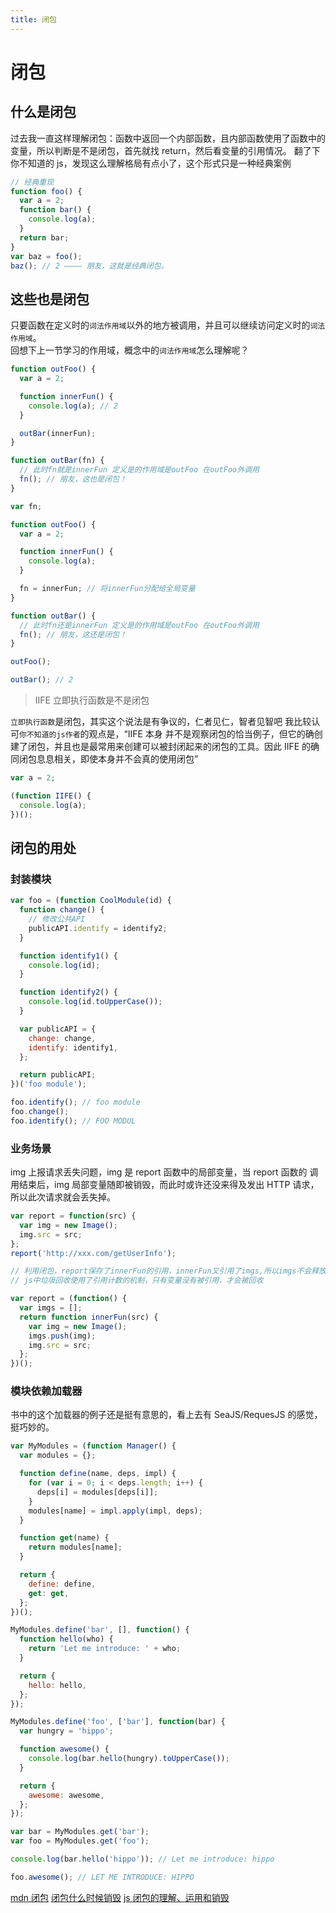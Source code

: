 ```yaml
---
title: 闭包
---
```


# 闭包

## 什么是闭包

过去我一直这样理解闭包：函数中返回一个内部函数，且内部函数使用了函数中的变量，所以判断是不是闭包，首先就找 return，然后看变量的引用情况。
翻了下你不知道的 js，发现这么理解格局有点小了，这个形式只是一种经典案例

```js
// 经典重现
function foo() {
  var a = 2;
  function bar() {
    console.log(a);
  }
  return bar;
}
var baz = foo();
baz(); // 2 ———— 朋友，这就是经典闭包。
```

## 这些也是闭包

只要函数在定义时的`词法作用域`以外的地方被调用，并且可以继续访问定义时的`词法作用域`。  
回想下上一节学习的作用域，概念中的`词法作用域`怎么理解呢？

```js
function outFoo() {
  var a = 2;

  function innerFun() {
    console.log(a); // 2
  }

  outBar(innerFun);
}

function outBar(fn) {
  // 此时fn就是innerFun 定义是的作用域是outFoo 在outFoo外调用
  fn(); // 朋友，这也是闭包！
}
```

```js
var fn;

function outFoo() {
  var a = 2;

  function innerFun() {
    console.log(a);
  }

  fn = innerFun; // 将innerFun分配给全局变量
}

function outBar() {
  // 此时fn还是innerFun 定义是的作用域是outFoo 在outFoo外调用
  fn(); // 朋友，这还是闭包！
}

outFoo();

outBar(); // 2
```

> IIFE 立即执行函数是不是闭包

`立即执行函数`是闭包，其实这个说法是有争议的，仁者见仁，智者见智吧
我比较认可`你不知道的js作者`的观点是，“IIFE 本身 并不是观察闭包的恰当例子，但它的确创建了闭包，并且也是最常用来创建可以被封闭起来的闭包的工具。因此 IIFE 的确同闭包息息相关，即使本身并不会真的使用闭包”

```js
var a = 2;

(function IIFE() {
  console.log(a);
})();
```

## 闭包的用处

### 封装模块

```js
var foo = (function CoolModule(id) {
  function change() {
    // 修改公共API
    publicAPI.identify = identify2;
  }

  function identify1() {
    console.log(id);
  }

  function identify2() {
    console.log(id.toUpperCase());
  }

  var publicAPI = {
    change: change,
    identify: identify1,
  };

  return publicAPI;
})('foo module');

foo.identify(); // foo module
foo.change();
foo.identify(); // FOO MODUL
```

### 业务场景

img 上报请求丢失问题，img 是 report 函数中的局部变量，当 report 函数的
调用结束后，img 局部变量随即被销毁，而此时或许还没来得及发出 HTTP 请求，所以此次请求就会丢失掉。

```js
var report = function(src) {
  var img = new Image();
  img.src = src;
};
report('http://xxx.com/getUserInfo');

// 利用闭包，report保存了innerFun的引用，innerFun又引用了imgs,所以imgs不会释放，除非指定report = null; 释放innerFun的引用，才会在下一次垃圾回收中清除
// js中垃圾回收使用了引用计数的机制，只有变量没有被引用，才会被回收

var report = (function() {
  var imgs = [];
  return function innerFun(src) {
    var img = new Image();
    imgs.push(img);
    img.src = src;
  };
})();
```

### 模块依赖加载器

书中的这个加载器的例子还是挺有意思的，看上去有 SeaJS/RequesJS 的感觉，挺巧妙的。

```js
var MyModules = (function Manager() {
  var modules = {};

  function define(name, deps, impl) {
    for (var i = 0; i < deps.length; i++) {
      deps[i] = modules[deps[i]];
    }
    modules[name] = impl.apply(impl, deps);
  }

  function get(name) {
    return modules[name];
  }

  return {
    define: define,
    get: get,
  };
})();
```

```js
MyModules.define('bar', [], function() {
  function hello(who) {
    return 'Let me introduce: ' + who;
  }

  return {
    hello: hello,
  };
});

MyModules.define('foo', ['bar'], function(bar) {
  var hungry = 'hippo';

  function awesome() {
    console.log(bar.hello(hungry).toUpperCase());
  }

  return {
    awesome: awesome,
  };
});

var bar = MyModules.get('bar');
var foo = MyModules.get('foo');

console.log(bar.hello('hippo')); // Let me introduce: hippo

foo.awesome(); // LET ME INTRODUCE: HIPPO
```

[mdn 闭包](https://developer.mozilla.org/zh-CN/docs/Web/JavaScript/Closures)
[闭包什么时候销毁](https://segmentfault.com/q/1010000016554258/a-1020000016557945)
[js 闭包的理解、运用和销毁](https://blog.csdn.net/li459559937/article/details/115230757)
